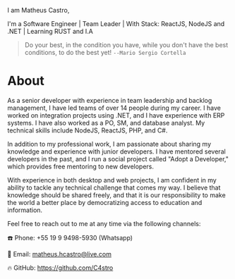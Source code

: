 I am Matheus Castro,

I'm a Software Engineer | Team Leader | With Stack: ReactJS, NodeJS and .NET | Learning RUST and I.A
> Do your best, in the condition you have, while you don't have the best conditions, to do the best yet! `--Mario Sergio Cortella`

# About
As a senior developer with experience in team leadership and backlog management, I have led teams of over 14 people during my career. I have worked on integration projects using .NET, and I have experience with ERP systems. I have also worked as a PO, SM, and database analyst. My technical skills include NodeJS, ReactJS, PHP, and C#.

In addition to my professional work, I am passionate about sharing my knowledge and experience with junior developers. I have mentored several developers in the past, and I run a social project called "Adopt a Developer," which provides free mentoring to new developers.

With experience in both desktop and web projects, I am confident in my ability to tackle any technical challenge that comes my way. I believe that knowledge should be shared freely, and that it is our responsibility to make the world a better place by democratizing access to education and information.

Feel free to reach out to me at any time via the following channels:

☎️ Phone: +55 19 9 9498-5930 (Whatsapp)

📧 Email: <a href="mailto:matheus.hcastro@live.com?"> matheus.hcastro@live.com </a>

🔥 GitHub: https://github.com/C4stro
